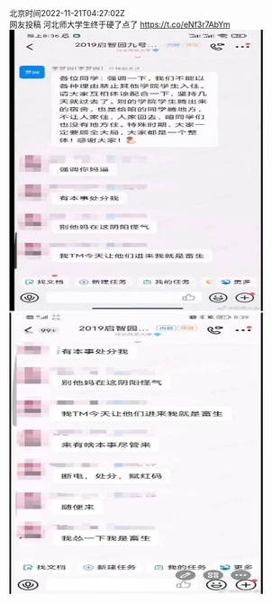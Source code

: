 北京时间2022-11-21T04:27:02Z<br>网友投稿
河北师大学生终于硬了点了 https://t.co/eNf3r7AbYm<br><img src='/temp/image/2022/o-Month-11/1594427115918839812_0.jpg' width='450' height='500'><img src='/temp/image/2022/o-Month-11/1594427115918839812_1.jpg' width='450' height='500'><br><br>